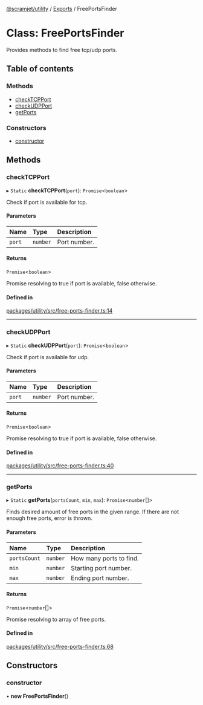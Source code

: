 [@scramjet/utility](../README.md) / [Exports](../modules.md) / FreePortsFinder

# Class: FreePortsFinder

Provides methods to find free tcp/udp ports.

## Table of contents

### Methods

- [checkTCPPort](freeportsfinder.md#checktcpport)
- [checkUDPPort](freeportsfinder.md#checkudpport)
- [getPorts](freeportsfinder.md#getports)

### Constructors

- [constructor](freeportsfinder.md#constructor)

## Methods

### checkTCPPort

▸ `Static` **checkTCPPort**(`port`): `Promise`<`boolean`\>

Check if port is available for tcp.

#### Parameters

| Name | Type | Description |
| :------ | :------ | :------ |
| `port` | `number` | Port number. |

#### Returns

`Promise`<`boolean`\>

Promise resolving to true if port is available, false otherwise.

#### Defined in

[packages/utility/src/free-ports-finder.ts:14](https://github.com/scramjetorg/transform-hub/blob/HEAD/packages/utility/src/free-ports-finder.ts#L14)

___

### checkUDPPort

▸ `Static` **checkUDPPort**(`port`): `Promise`<`boolean`\>

Check if port is available for udp.

#### Parameters

| Name | Type | Description |
| :------ | :------ | :------ |
| `port` | `number` | Port number. |

#### Returns

`Promise`<`boolean`\>

Promise resolving to true if port is available, false otherwise.

#### Defined in

[packages/utility/src/free-ports-finder.ts:40](https://github.com/scramjetorg/transform-hub/blob/HEAD/packages/utility/src/free-ports-finder.ts#L40)

___

### getPorts

▸ `Static` **getPorts**(`portsCount`, `min`, `max`): `Promise`<`number`[]\>

Finds desired amount of free ports in the given range. If there are not enough free ports, error is thrown.

#### Parameters

| Name | Type | Description |
| :------ | :------ | :------ |
| `portsCount` | `number` | How many ports to find. |
| `min` | `number` | Starting port number. |
| `max` | `number` | Ending port number. |

#### Returns

`Promise`<`number`[]\>

Promise resolving to array of free ports.

#### Defined in

[packages/utility/src/free-ports-finder.ts:68](https://github.com/scramjetorg/transform-hub/blob/HEAD/packages/utility/src/free-ports-finder.ts#L68)

## Constructors

### constructor

• **new FreePortsFinder**()
